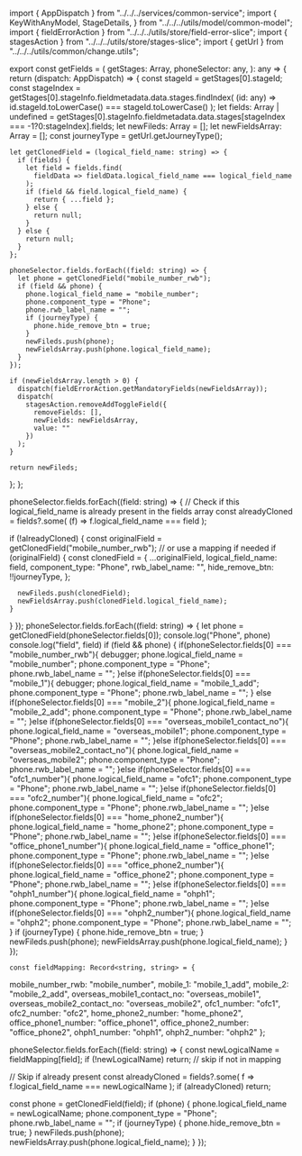 import { AppDispatch } from "../../../services/common-service";
import {
  KeyWithAnyModel,
  StageDetails,
} from "../../../utils/model/common-model";
import { fieldErrorAction } from "../../../utils/store/field-error-slice";
import { stagesAction } from "../../../utils/store/stages-slice";
import { getUrl } from "../../../utils/common/change.utils";

export const getFields = (
  getStages: Array<StageDetails>,
  phoneSelector: any,
): any => {
  return (dispatch: AppDispatch) => {
    const stageId = getStages[0].stageId;
    const stageIndex =  getStages[0].stageInfo.fieldmetadata.data.stages.findIndex(
      (id: any) => id.stageId.toLowerCase() === stageId.toLowerCase()
    );
    let fields: Array<KeyWithAnyModel> | undefined = getStages[0].stageInfo.fieldmetadata.data.stages[stageIndex === -1?0:stageIndex].fields;
    let newFileds: Array<KeyWithAnyModel> = [];
    let newFieldsArray: Array<string> = [];
    const journeyType = getUrl.getJourneyType();

    let getClonedField = (logical_field_name: string) => {
      if (fields) {
        let field = fields.find(
          fieldData => fieldData.logical_field_name === logical_field_name
        );
        if (field && field.logical_field_name) {
          return { ...field };
        } else {
          return null;
        }
      } else {
        return null;
      }
    };

    phoneSelector.fields.forEach((field: string) => {
      let phone = getClonedField("mobile_number_rwb");
      if (field && phone) {
        phone.logical_field_name = "mobile_number";
        phone.component_type = "Phone";
        phone.rwb_label_name = "";
        if (journeyType) {
          phone.hide_remove_btn = true;
        }
        newFileds.push(phone);
        newFieldsArray.push(phone.logical_field_name);
      }
    });

    if (newFieldsArray.length > 0) {
      dispatch(fieldErrorAction.getMandatoryFields(newFieldsArray));
      dispatch(
        stagesAction.removeAddToggleField({
          removeFields: [],
          newFields: newFieldsArray,
          value: ""
        })
      );
    }

    return newFileds;
  };
};


phoneSelector.fields.forEach((field: string) => {
  // Check if this logical_field_name is already present in the fields array
  const alreadyCloned = fields?.some(
    (f) => f.logical_field_name === field
  );

  if (!alreadyCloned) {
    const originalField = getClonedField("mobile_number_rwb"); // or use a mapping if needed
    if (originalField) {
      const clonedField = {
        ...originalField,
        logical_field_name: field,
        component_type: "Phone",
        rwb_label_name: "",
        hide_remove_btn: !!journeyType,
      };

      newFileds.push(clonedField);
      newFieldsArray.push(clonedField.logical_field_name);
    }
  }
});
phoneSelector.fields.forEach((field: string) => {
      let phone = getClonedField(phoneSelector.fields[0]);
      console.log("Phone", phone)
      console.log("field", field)
      if (field && phone) {
        if(phoneSelector.fields[0] === "mobile_number_rwb"){
          debugger;
          phone.logical_field_name = "mobile_number";
          phone.component_type = "Phone";
          phone.rwb_label_name = "";
        }else if(phoneSelector.fields[0] === "mobile_1"){
          debugger;
          phone.logical_field_name = "mobile_1_add";
          phone.component_type = "Phone";
          phone.rwb_label_name = "";
        }
        else if(phoneSelector.fields[0] === "mobile_2"){
          phone.logical_field_name = "mobile_2_add";
          phone.component_type = "Phone";
          phone.rwb_label_name = "";
        }else if(phoneSelector.fields[0] === "overseas_mobile1_contact_no"){
          phone.logical_field_name = "overseas_mobile1";
          phone.component_type = "Phone";
          phone.rwb_label_name = "";
        }else if(phoneSelector.fields[0] === "overseas_mobile2_contact_no"){
          phone.logical_field_name = "overseas_mobile2";
          phone.component_type = "Phone";
          phone.rwb_label_name = "";
        }else if(phoneSelector.fields[0] === "ofc1_number"){
          phone.logical_field_name = "ofc1";
          phone.component_type = "Phone";
          phone.rwb_label_name = "";
        }else if(phoneSelector.fields[0] === "ofc2_number"){
          phone.logical_field_name = "ofc2";
          phone.component_type = "Phone";
          phone.rwb_label_name = "";
        }else if(phoneSelector.fields[0] === "home_phone2_number"){
          phone.logical_field_name = "home_phone2";
          phone.component_type = "Phone";
          phone.rwb_label_name = "";
        }else if(phoneSelector.fields[0] === "office_phone1_number"){
          phone.logical_field_name = "office_phone1";
          phone.component_type = "Phone";
          phone.rwb_label_name = "";
        }else if(phoneSelector.fields[0] === "office_phone2_number"){
          phone.logical_field_name = "office_phone2";
          phone.component_type = "Phone";
          phone.rwb_label_name = "";
        }else if(phoneSelector.fields[0] === "ohph1_number"){
          phone.logical_field_name = "ohph1";
          phone.component_type = "Phone";
          phone.rwb_label_name = "";
        }else if(phoneSelector.fields[0] === "ohph2_number"){
          phone.logical_field_name = "ohph2";
          phone.component_type = "Phone";
          phone.rwb_label_name = "";
        }
        if (journeyType) {
          phone.hide_remove_btn = true;
        }
        newFileds.push(phone);
        newFieldsArray.push(phone.logical_field_name);
      }
    });

    const fieldMapping: Record<string, string> = {
  mobile_number_rwb: "mobile_number",
  mobile_1: "mobile_1_add",
  mobile_2: "mobile_2_add",
  overseas_mobile1_contact_no: "overseas_mobile1",
  overseas_mobile2_contact_no: "overseas_mobile2",
  ofc1_number: "ofc1",
  ofc2_number: "ofc2",
  home_phone2_number: "home_phone2",
  office_phone1_number: "office_phone1",
  office_phone2_number: "office_phone2",
  ohph1_number: "ohph1",
  ohph2_number: "ohph2"
};

phoneSelector.fields.forEach((field: string) => {
  const newLogicalName = fieldMapping[field];
  if (!newLogicalName) return; // skip if not in mapping

  // Skip if already present
  const alreadyCloned = fields?.some(
    f => f.logical_field_name === newLogicalName
  );
  if (alreadyCloned) return;

  const phone = getClonedField(field);
  if (phone) {
    phone.logical_field_name = newLogicalName;
    phone.component_type = "Phone";
    phone.rwb_label_name = "";
    if (journeyType) {
      phone.hide_remove_btn = true;
    }
    newFileds.push(phone);
    newFieldsArray.push(phone.logical_field_name);
  }
});
